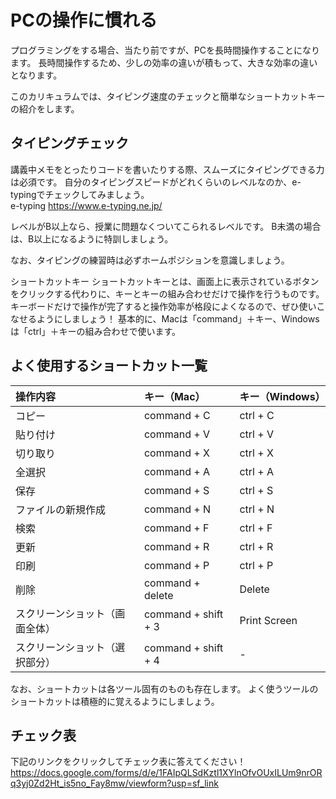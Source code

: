 # PCの操作に慣れる
プログラミングをする場合、当たり前ですが、PCを長時間操作することになります。
長時間操作するため、少しの効率の違いが積もって、大きな効率の違いとなります。

このカリキュラムでは、タイピング速度のチェックと簡単なショートカットキーの紹介をします。

## タイピングチェック
講義中メモをとったりコードを書いたりする際、スムーズにタイピングできる力は必須です。
自分のタイピングスピードがどれくらいのレベルなのか、e-typingでチェックしてみましょう。<br>
e-typing
https://www.e-typing.ne.jp/

レベルがB以上なら、授業に問題なくついてこられるレベルです。
B未満の場合は、B以上になるように特訓しましょう。

なお、タイピングの練習時は必ずホームポジションを意識しましょう。

ショートカットキー
ショートカットキーとは、画面上に表示されているボタンをクリックする代わりに、キーとキーの組み合わせだけで操作を行うものです。
キーボードだけで操作が完了すると操作効率が格段によくなるので、ぜひ使いこなせるようにしましょう！
基本的に、Macは「command」＋キー、Windowsは「ctrl」＋キーの組み合わせで使います。

## よく使用するショートカット一覧

|操作内容	|キー（Mac）|キー（Windows）
|:---| :--- | :--- |
|コピー	|command + C	| ctrl + C
|貼り付け |command + V | ctrl + V
|切り取り	|command + X	|ctrl + X
|全選択	|command + A	|ctrl + A
|保存	|command + S	|ctrl + S
|ファイルの新規作成	|command + N	|ctrl + N
|検索	|command + F	|ctrl + F
|更新	|command + R	|ctrl + R
|印刷	|command + P	|ctrl + P
|削除	|command + delete|	Delete
|スクリーンショット（画面全体）	|command + shift + 3	|Print Screen
|スクリーンショット（選択部分）	|command + shift + 4	|-

なお、ショートカットは各ツール固有のものも存在します。
よく使うツールのショートカットは積極的に覚えるようにしましょう。

## チェック表
下記のリンクをクリックしてチェック表に答えてください！<br>
https://docs.google.com/forms/d/e/1FAIpQLSdKztl1XYlnOfvOUxILUm9nrORq3yj0Zd2Ht_is5no_Fay8mw/viewform?usp=sf_link